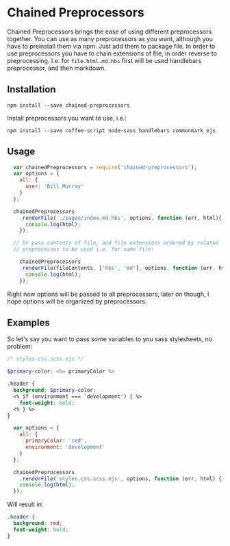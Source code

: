 Chained Preprocessors
=====================

Chained Preprocessors brings the ease of using different preprocessors together.
You can use as many preprocessors as you want, although you have to preinstall
them via npm. Just add them to package file.
In order to use  preprocessors you have to chain extensions of file,
in order reverse to preprocessing. I.e. for `file.html.md.hbs` first
will be used handlebars preprocessor, and then markdown.


Installation
------------

```shell
npm install --save chained-preprocessors
```

Install preprocessors you want to use, i.e.:

```shell
npm install --save coffee-script node-sass handlebars commonmark ejs

```


Usage
-----

```js
  var chainedPreprocessors = require('chained-preprocessors');
  var options = {
    all: {
      user: 'Bill Murray'
    }
  };

  chainedPreprocessors
    .renderFile('./pages/index.md.hbs', options, function (err, html){
      console.log(html);
    });

  // Or pass contents of file, and file extensions ordered by related
  // preprocessor to be used i.e. for same file:

    chainedPreprocessors
    .renderFile(fileContents, ['hbs', 'md'], options, function (err, html) {
      console.log(html);
    });

```

Right now options will be passed to all preprocessors, later on though, I hope
options will be organized by preprocessors.

Examples
--------

So let's say you want to pass some variables to you sass stylesheets, no
problem:

```scss
/* styles.css.scss.ejs */

$primary-color: <%= primaryColor %>

.header {
  background: $primary-color;
  <% if (environment === 'development') { %>
    font-weight: bold;
  <% } %>
}
```

```js
  var options = {
    all: {
      primaryColor: 'red',
      environment: 'development'
    }
  };

  chainedPreprocessors
    .renderFile('styles.css.scss.ejs', options, function (err, html) {
    console.log(html);
  });
```

Will result in:

```css
.header {
  background: red;
  font-weight: bold;
}
```

